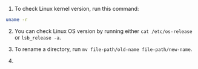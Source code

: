 1. To check Linux kernel version, run this command:
```bash
uname -r
```

2. You can check Linux OS version by running either `cat /etc/os-release` or
   `lsb_release -a`.

3. To rename a directory, run `mv file-path/old-name file-path/new-name`.

4. 
